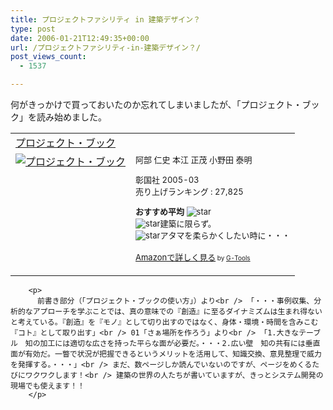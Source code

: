 ```yaml
---
title: プロジェクトファシリティ in 建築デザイン？
type: post
date: 2006-01-21T12:49:35+00:00
url: /プロジェクトファシリティ-in-建築デザイン？/
post_views_count:
  - 1537

---
```

何がきっかけで買っておいたのか忘れてしまいましたが、「プロジェクト・ブック」を読み始めました。

<table  border="0" cellpadding="5">
  <tr>
    <td colspan="2">
      <a href="http://www.amazon.co.jp/exec/obidos/ASIN/4395241018/konnokiyotaka-22/ref=nosim/" target="_blank">プロジェクト・ブック</a>
    </td>
  </tr>
  
  <tr>
    <td valign="top">
      <a href="http://www.amazon.co.jp/exec/obidos/ASIN/4395241018/konnokiyotaka-22/ref=nosim/" target="_blank"><img src="https://i2.wp.com/images.amazon.com/images/P/4395241018.09._SCMZZZZZZZ_.jpg" border="0" alt="プロジェクト・ブック" data-recalc-dims="1" /></a>
    </td>
    <td valign="top">
      <font size="-1">阿部 仁史 本江 正茂 小野田 泰明 </p>
      <p>
        彰国社 2005-03<br />売り上げランキング : 27,825
      </p>
      <p>
        <strong>おすすめ平均 </strong><img src="https://i2.wp.com/g-images.amazon.com/images/G/01/detail/stars-4-5.gif" alt="star" data-recalc-dims="1" /><br /><img src="https://i1.wp.com/g-images.amazon.com/images/G/01/detail/stars-5-0.gif" alt="star" data-recalc-dims="1" />建築に限らず。<br /><img src="https://i2.wp.com/g-images.amazon.com/images/G/01/detail/stars-4-0.gif" alt="star" data-recalc-dims="1" />アタマを柔らかくしたい時に・・・
      </p>
      <p>
        <a href="http://www.amazon.co.jp/exec/obidos/ASIN/4395241018/konnokiyotaka-22/ref=nosim/" target="_blank">Amazonで詳しく見る</a></font><font size="-2"> by <a href="http://www.goodpic.com/mt/aws/index.html" >G-Tools</a></font></td> </tr> </table> 
        
        <p>
          前書き部分（「プロジェクト・ブックの使い方」）より<br /> 「・・・事例収集、分析的なアプローチを学ぶことでは、真の意味での『創造』に至るダイナミズムは生まれ得ないと考えている。『創造』を『モノ』として切り出すのではなく、身体・環境・時間を含みこむ『コト』として取り出す」<br /> 01「さぁ場所を作ろう」より<br /> 「1.大きなテーブル　知の加工には適切な広さを持った平らな面が必要だ。・・・2.広い壁　知の共有には垂直面が有効だ。一瞥で状況が把握できるというメリットを活用して、知識交換、意見整理で威力を発揮する。・・・」<br /> まだ、数ページしか読んでいないのですが、ページをめくるたびにワクワクします！<br /> 建築の世界の人たちが書いていますが、きっとシステム開発の現場でも使えます！！
        </p>
